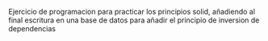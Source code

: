 Ejercicio de programacion para practicar los principios solid, añadiendo al final escritura en una base de datos para añadir el principio de inversion de dependencias

